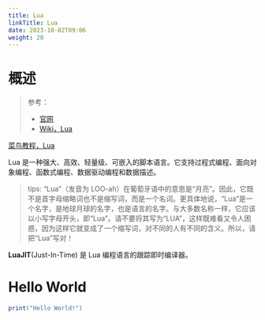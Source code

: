 ```yaml
---
title: Lua
linkTitle: Lua
date: 2023-10-02T09:06
weight: 20
---
```


# 概述

> 参考：
> 
> - [官网](https://www.lua.org/about.html)
> - [Wiki，Lua](https://en.wikipedia.org/wiki/Lua_(programming_language))

[菜鸟教程，Lua](https://www.runoob.com/lua/lua-tutorial.html)

Lua 是一种强大、高效、轻量级、可嵌入的脚本语言。它支持过程式编程、面向对象编程、函数式编程、数据驱动编程和数据描述。

> tips: “Lua”（发音为 LOO-ah）在葡萄牙语中的意思是“月亮”。因此，它既不是首字母缩略词也不是缩写词，而是一个名词。更具体地说，“Lua”是一个名字，是地球月球的名字，也是语言的名字。与大多数名称一样，它应该以小写字母开头，即“Lua”。请不要将其写为“LUA”，这样既难看又令人困惑，因为这样它就变成了一个缩写词，对不同的人有不同的含义。所以，请把“Lua”写对！

**LuaJIT**(Just-In-Time) 是 Lua 编程语言的跟踪即时编译器。

# Hello World

```lua
print("Hello World!")
```